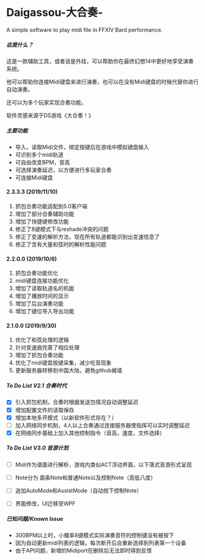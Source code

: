 # Daigassou-大合奏-
A simple software to play midi file in FFXIV Bard performance.


##### 这是什么？

这是一款辅助工具，或者说是外挂，可以帮助你在最终幻想14中更好地享受演奏系统。

他可以帮助你连接Midi键盘来进行演奏，也可以在没有Midi键盘的时候代替你进行自动演奏。

还可以为多个玩家实现合奏功能。

软件灵感来源于DS游戏《大合奏！》

##### 主要功能

- 导入，读取Midi文件，绑定按键后在游戏中模拟键盘输入
- 可识别多个midi轨道
- 可自由改变BPM，音高
- 可选择演奏延迟，以方便进行多玩家合奏
- 可连接Midi键盘


#### 2.3.3.3 (2019/11/10)

1. 抓包合奏功能适配到5.0客户端
2. 增加了部分合奏辅助功能
3. 增加了快捷键修改功能
4. 修正了8键模式下与reshade冲突的问题
5. 修正了变速的解析方法，现在所有轨道都能识别出变速信息了
6. 修正了含有大量和弦时的解析性能问题

#### 2.2.0.0 (2019/10/6)

1. 抓包合奏功能优化
2. midi键盘连接功能优化
3. 增加了读取轨道名的机能
4. 增加了播放时间的显示
5. 增加了后台演奏功能
6. 增加了键位导入导出功能

#### 2.1.0.0 (2019/9/30)

1. 优化了和弦处理的逻辑
2. 针对变速曲完善了相应处理
3. 增加了抓包合奏功能
4. 优化了midi键盘按键采集，减少吃音现象
5. 更新服务器转移到中国大陆，避免github被墙

##### To Do List V2.1 合奏时代
- [x] 引入抓包机制，合奏时根据发送包情况自动调整延迟
- [x] 增加配置文件的读取保存
- [x] 增加本地多开模式（以新软件形式存在？）
- [ ] 加入网络同步机制，4人以上合奏通过连接服务器使指挥可以实时调整延迟
- [x] 在网络同步基础上加入其他控制指令（音高，速度，文件选择）

##### To Do List V3.0 音游计划

- [ ] Midi作为谱面进行解析，游戏内类似ACT浮动界面，以下落式音游形式呈现
- [ ] Note分为 面条Note和普通Note以及控制Note（高低八度）
- [ ] 追加AutoMode和AssistMode（自动按下控制Note）
- [ ] 界面修改，UI迁移至WPF



##### 已知问题/Known Issue

- 300BPM以上时，小概率8键模式实际演奏音符的控制键没有被按下
- 因为自动更新midi列表的逻辑，每次断开后会重新选择到列表第一个设备
- 由于API问题，新增的Midiport在删除后无法即时得到反馈

